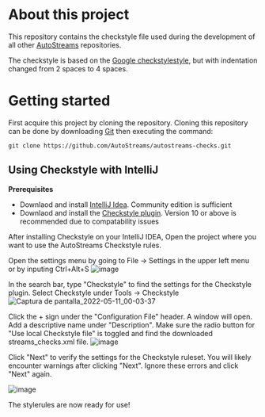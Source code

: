 # About this project
This repository contains the checkstyle file used during the development of all other [AutoStreams](https://github.com/AutoStreams) repositories.

The checkstyle is based on the [Google checkstylestyle](https://github.com/checkstyle/checkstyle/blob/master/src/main/resources/google_checks.xml), but with indentation changed from 2 spaces to 4 spaces. 

# Getting started
First acquire this project by cloning the repository. Cloning this repository can be done by downloading [Git](https://git-scm.com/) then executing the command:
```
git clone https://github.com/AutoStreams/autostreams-checks.git
```
## Using Checkstyle with IntelliJ
**Prerequisites**
* Downlaod and install [IntelliJ Idea](https://www.jetbrains.com/idea/). Community edition is sufficient
* Downlaod and install the [Checkstyle plugin](https://plugins.jetbrains.com/plugin/1065-checkstyle-idea). Version 10 or above is recommended due to compatability issues

After installing Checkstyle on your IntelliJ IDEA, Open the project where you want to use the AutoStreams Checkstyle rules.

Open the settings menu by going to File -> Settings in the upper left menu or by inputing Ctrl+Alt+S
![image](https://user-images.githubusercontent.com/42466095/167728428-636a77a1-3071-4877-82c8-6373f36bf5eb.png)

In the search bar, type "Checkstyle" to find the settings for the Checkstyle plugin. Select Checkstyle under Tools -> Checkstyle![Captura de pantalla_2022-05-11_00-03-37](https://user-images.githubusercontent.com/42466095/167729654-c21efb88-e8bc-4dfe-83ea-884115429543.png)

Click the + sign under the "Configuration File" header. A window will open. Add a descriptive name under "Description".  Make sure the radio button for "Use local Checkstyle file" is toggled and find the downloaded streams_checks.xml file.
![image](https://user-images.githubusercontent.com/42466095/167730685-57a50ef3-7428-4667-b6db-439d87f805ec.png)

Click  "Next" to verify the settings for the Checkstyle ruleset. You will likely encounter warnings after clicking "Next". Ignore these errors and click "Next" again.

![image](https://user-images.githubusercontent.com/42466095/167731310-283c2ef3-1e96-41f7-803d-b780bd9e0c31.png)

The stylerules are now ready for use!

